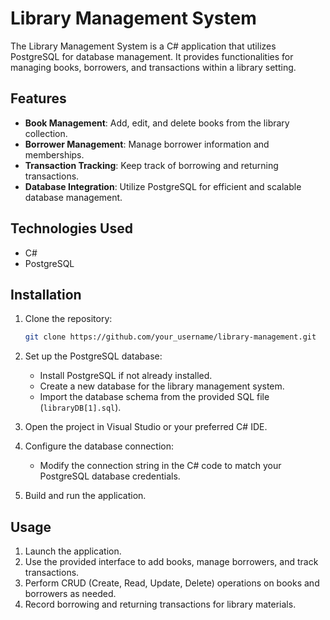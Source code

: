 # Library Management System

The Library Management System is a C# application that utilizes PostgreSQL for database management. It provides functionalities for managing books, borrowers, and transactions within a library setting.

## Features

- **Book Management**: Add, edit, and delete books from the library collection.
- **Borrower Management**: Manage borrower information and memberships.
- **Transaction Tracking**: Keep track of borrowing and returning transactions.
- **Database Integration**: Utilize PostgreSQL for efficient and scalable database management.

## Technologies Used

- C#
- PostgreSQL

## Installation

1. Clone the repository:
   ```bash
   git clone https://github.com/your_username/library-management.git
   ```

2. Set up the PostgreSQL database:
   - Install PostgreSQL if not already installed.
   - Create a new database for the library management system.
   - Import the database schema from the provided SQL file (`libraryDB[1].sql`).

3. Open the project in Visual Studio or your preferred C# IDE.

4. Configure the database connection:
   - Modify the connection string in the C# code to match your PostgreSQL database credentials.

5. Build and run the application.

## Usage

1. Launch the application.
2. Use the provided interface to add books, manage borrowers, and track transactions.
3. Perform CRUD (Create, Read, Update, Delete) operations on books and borrowers as needed.
4. Record borrowing and returning transactions for library materials.
